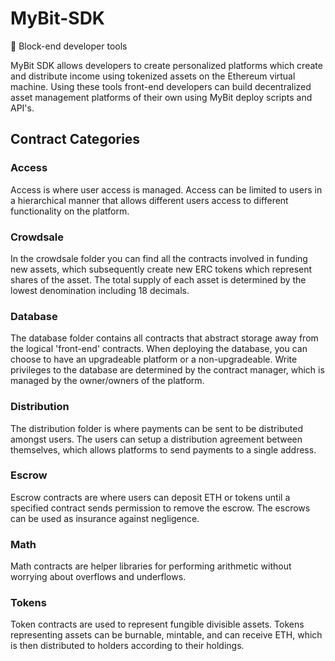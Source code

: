 # MyBit-SDK 

:wrench: Block-end developer tools

MyBit SDK allows developers to create personalized platforms which create and distribute income using tokenized assets on the Ethereum virtual machine. Using these tools front-end developers can build decentralized asset management platforms of their own using MyBit deploy scripts and API's. 


## Contract Categories

### Access 
Access is where user access is managed. Access can be limited to users in a hierarchical manner that allows different users access to different functionality on the platform. 

### Crowdsale 
In the crowdsale folder you can find all the contracts involved in funding new assets, which subsequently create new ERC tokens which represent shares of the asset. The total supply of each asset is determined by the lowest denomination including 18 decimals.

### Database 
The database folder contains all contracts that abstract storage away from the logical 'front-end' contracts. When deploying the database, you can choose to have an upgradeable platform or a non-upgradeable. Write privileges to the database are determined by the contract manager, which is managed by the owner/owners of the platform. 

### Distribution 
The distribution folder is where payments can be sent to be distributed amongst users. The users can setup a distribution agreement between themselves, which allows platforms to send payments to a single address. 

### Escrow 
Escrow contracts are where users can deposit ETH or tokens until a specified contract sends permission to remove the escrow. The escrows can be used as insurance against negligence. 

### Math 
Math contracts are helper libraries for performing arithmetic without worrying about overflows and underflows. 

### Tokens 
Token contracts are used to represent fungible divisible assets. Tokens representing assets can be burnable, mintable, and can receive ETH, which is then distributed to holders according to their holdings. 

